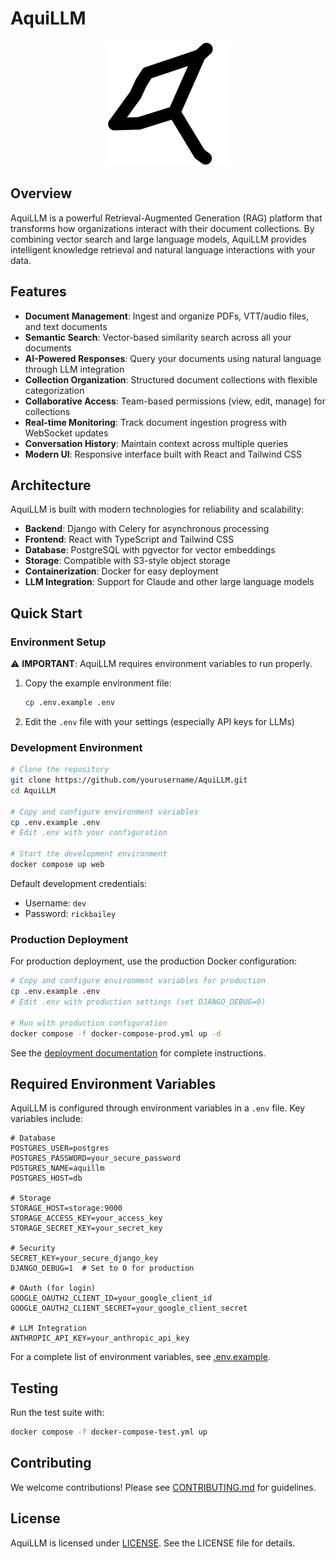 # AquiLLM

<div align="center">
  <img src="aquillm/aquillm/static/images/aquila-small.svg" alt="AquiLLM Logo" width="200"/>
</div>

## Overview

AquiLLM is a powerful Retrieval-Augmented Generation (RAG) platform that transforms how organizations interact with their document collections. By combining vector search and large language models, AquiLLM provides intelligent knowledge retrieval and natural language interactions with your data.

## Features

- **Document Management**: Ingest and organize PDFs, VTT/audio files, and text documents
- **Semantic Search**: Vector-based similarity search across all your documents
- **AI-Powered Responses**: Query your documents using natural language through LLM integration
- **Collection Organization**: Structured document collections with flexible categorization
- **Collaborative Access**: Team-based permissions (view, edit, manage) for collections
- **Real-time Monitoring**: Track document ingestion progress with WebSocket updates
- **Conversation History**: Maintain context across multiple queries
- **Modern UI**: Responsive interface built with React and Tailwind CSS

## Architecture

AquiLLM is built with modern technologies for reliability and scalability:

- **Backend**: Django with Celery for asynchronous processing
- **Frontend**: React with TypeScript and Tailwind CSS
- **Database**: PostgreSQL with pgvector for vector embeddings
- **Storage**: Compatible with S3-style object storage
- **Containerization**: Docker for easy deployment
- **LLM Integration**: Support for Claude and other large language models

## Quick Start

### Environment Setup

⚠️ **IMPORTANT**: AquiLLM requires environment variables to run properly.

1. Copy the example environment file:
   ```bash
   cp .env.example .env
   ```

2. Edit the `.env` file with your settings (especially API keys for LLMs)

### Development Environment

```bash
# Clone the repository
git clone https://github.com/yourusername/AquiLLM.git
cd AquiLLM

# Copy and configure environment variables
cp .env.example .env
# Edit .env with your configuration

# Start the development environment
docker compose up web
```

Default development credentials:
- Username: `dev`
- Password: `rickbailey`

### Production Deployment

For production deployment, use the production Docker configuration:

```bash
# Copy and configure environment variables for production
cp .env.example .env
# Edit .env with production settings (set DJANGO_DEBUG=0)

# Run with production configuration
docker compose -f docker-compose-prod.yml up -d
```

See the [deployment documentation](deployment/README.md) for complete instructions.

## Required Environment Variables

AquiLLM is configured through environment variables in a `.env` file. Key variables include:

```
# Database
POSTGRES_USER=postgres
POSTGRES_PASSWORD=your_secure_password
POSTGRES_NAME=aquillm
POSTGRES_HOST=db

# Storage
STORAGE_HOST=storage:9000
STORAGE_ACCESS_KEY=your_access_key
STORAGE_SECRET_KEY=your_secret_key

# Security
SECRET_KEY=your_secure_django_key
DJANGO_DEBUG=1  # Set to 0 for production

# OAuth (for login)
GOOGLE_OAUTH2_CLIENT_ID=your_google_client_id
GOOGLE_OAUTH2_CLIENT_SECRET=your_google_client_secret

# LLM Integration
ANTHROPIC_API_KEY=your_anthropic_api_key
```

For a complete list of environment variables, see [.env.example](.env.example).

## Testing

Run the test suite with:

```bash
docker compose -f docker-compose-test.yml up
```

## Contributing

We welcome contributions! Please see [CONTRIBUTING.md](CONTRIBUTING.md) for guidelines.

## License

AquiLLM is licensed under [LICENSE](LICENSE). See the LICENSE file for details.